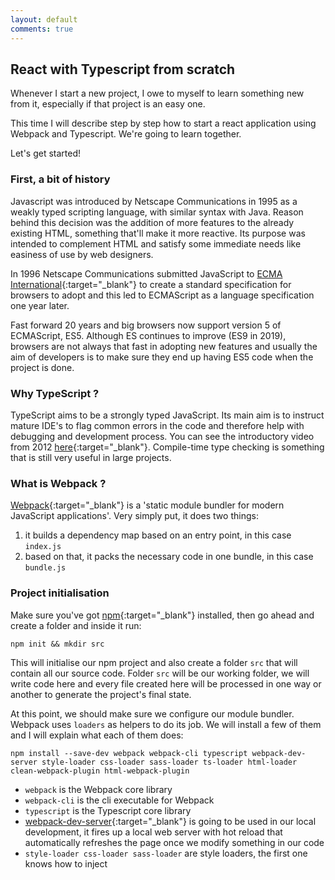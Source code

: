 ```yaml
---
layout: default
comments: true
---
```


## React with Typescript from scratch

Whenever I start a new project, I owe to myself to learn something new from it, especially if that project is an easy 
one. 

This time I will describe step by step how to start a react application using Webpack and Typescript. We're 
going to learn together.

Let's get started!

### First, a bit of history
Javascript was introduced by Netscape Communications in 1995 as a weakly typed scripting language, with similar syntax
with Java. Reason behind this decision was the addition of more features to the already existing HTML, something that'll 
make it more reactive. Its purpose was intended to complement HTML and satisfy some immediate needs like easiness of use
by web designers.

In 1996 Netscape Communications submitted JavaScript to 
[ECMA International](https://en.wikipedia.org/wiki/Ecma_International){:target="_blank"} to create a standard specification
for browsers to adopt and this led to ECMAScript as a language specification one year later.

Fast forward 20 years and big browsers now support version 5 of ECMAScript, ES5. Although ES continues to improve (ES9 
in 2019), browsers are not always that fast in adopting new features and usually the aim of developers is to make sure 
they end up having ES5 code when the project is done. 

### Why TypeScript ?
TypeScript aims to be a strongly typed JavaScript. Its main aim is to instruct mature IDE's to flag common errors in 
the code and therefore help with debugging and development process. You can see the introductory video from 2012 
[here](https://channel9.msdn.com/posts/Anders-Hejlsberg-Introducing-TypeScript){:target="_blank"}. Compile-time type 
checking is something that is still very useful in large projects. 

### What is Webpack ?
[Webpack](https://webpack.js.org/){:target="_blank"} is a 'static module bundler for modern JavaScript applications'. 
Very simply put, it does two things: 
 1. it builds a dependency map based on an entry point, in this case `index.js`
 2. based on that, it packs the necessary code in one bundle, in this case `bundle.js`

### Project initialisation
Make sure you've got [npm](https://www.npmjs.com/get-npm){:target="_blank"} installed, then go ahead and create a 
folder and inside it run:
```$bash
npm init && mkdir src
```
This will initialise our npm project and also create a folder `src` that will contain all our source code. 
Folder `src` will be our working folder, we will write code here and every file created here will be 
processed in one way or another to generate the project's final state.

At this point, we should make sure we configure our module bundler. Webpack uses `loaders` as helpers to do its job. 
We will install a few of them and I will explain what each of them does:
```
npm install --save-dev webpack webpack-cli typescript webpack-dev-server style-loader css-loader sass-loader ts-loader html-loader clean-webpack-plugin html-webpack-plugin
```
- `webpack` is the Webpack core library
- `webpack-cli` is the cli executable for Webpack
- `typescript` is the Typescript core library
- [webpack-dev-server](https://webpack.js.org/configuration/dev-server/){:target="_blank"} is going to be used in our 
 local development, it fires up a local web server with hot reload that automatically refreshes the page once we modify 
 something in our code
- `style-loader css-loader sass-loader` are style loaders, the first one knows how to inject <style> tags in the DOM,
 second one allows us to import css files in the code like we do with any other JS file, the third one is like the second 
 one but with sass / scss files
- `ts-loader` allows Webpack to understand and map / pack .ts or .tsx files written with Typescript
- `html-loader` allows Webpack to manipulate .html files
- `clean-webpack-plugin` it's a Webpack plugin that will allow Webpack to clean the build folder before any subsequent build
- `html-webpack-plugin` is a nice Webpack plugin that will clone out index.html file from ./src folder and put it inside
the distribution folder after each build
 
I think we've got all we need for now. Let's configure our project.
 
### Project configuration
 
I'm going to split this section in 3 parts: Typescript configuration, Webpack configuration and NPM configuration.
 
#### Typescript configuration
Typescript reads its configuration from a file called `tsconfig.json`. Below is a simple config, enough to start a project,
but if you're curious you can see all options [here](https://www.typescriptlang.org/docs/handbook/compiler-options.html){:target="_blank"}.
```json
{
  "compilerOptions": {
    "outDir": "./dist/",
    "module": "es6",
    "target": "es5",
    "jsx": "react",
    "strict": true,
    "allowSyntheticDefaultImports": true
  },
  "include": [
    "./src/**/*"
  ],
  "exclude": [
    "./node_modules"
  ]
}
```
In big lines, the configuration file tells TypeScript the following: 
* everything that gets compiled, needs to be saved in 'outDir'
* expect modules to be written using ES6
* target compilation output to be compatible with ES5
* expect react templating system in .tsx files ([find out more](https://www.typescriptlang.org/docs/handbook/jsx.html){:target="_blank"})
* enable all strict type checking options in the code
* compile all that it finds in ./src folder
* exclude ./node_modules from compilation

#### Webpack configuration
Webpack configuration file is `webpack.config.js`, let's create this file and add the following code:
```javascript
module.exports =(env) => {
 return require(`./webpack.${env}.js`)
}
```
What the above code does is read the --env cli parameter from webpack and require the necessary files based on it.
For example, if we run `webpack --env dev` then it'll include `webpack.dev.js` configuration file. Reason we do this is,
based on the environment we run the project on, we will have different bundling configuration files that will instruct 
webpack to do different things.

Now, you might think that some things from one config file, might also be needed into the other. How do we respect the
DRY principle in this case ? Well, for this, we will use a package called `webpack-merge`. Let's install it first:
```
npm install --save-dev webpack-merge
```
Now, we will create a file called `webpack.common.js` which will include common configuration options that will be applied
throughout all other environment configurations, then we'll make sure we merge this file inside every environment
configuration file.

Here's what we have in `webpack.common.js`:
```javascript
const path = require("path");
const CleanWebpackPlugin = require('clean-webpack-plugin');
const HtmlWebpackPlugin = require('html-webpack-plugin');

module.exports = {
    entry: "./src/index.tsx",
    module: {
        rules: [
            {
                test: /\.(ts|tsx)$/,
                use: 'ts-loader',
                exclude: /(node_modules)/
            },
            {
                test:/\.(s*)css$/,
                use:['style-loader','css-loader', 'sass-loader']
            },
            {
                test: /\.html$/,
                use: 'html-loader'
            }
        ]
    },
    resolve: { extensions: [".tsx", ".ts", ".js", ".jsx"] },
    output: {
        path: path.resolve(__dirname, "dist/"),
        publicPath: "/",
        filename: "bundle.js"
    },
    plugins: [
        new CleanWebpackPlugin(),
        new HtmlWebpackPlugin({
            filename: 'index.html',
            template: 'src/index.html'
        })        
    ]
};
```
In big lines, it does the following:
* reads `index.tsx` as an entry script to build the dependency map
* uses `ts-loader` for transpiling (some kind of a fancy word for source-to-source compiling) all ts and tsx files
* uses `style-loader, css-loader, sass-loader` for css, scss imports
* uses `html-loade` for html files manipulation
* outputs the bundle in `/dist/bundle.js` file that will be included in our `src/index.html`

In `webpack.dev.js` we merge the common configuration and add some other configurations needed only for DEV:
```javascript
const merge = require('webpack-merge');
const common = require('./webpack.common.js');
const webpack = require("webpack");
const path = require("path");

module.exports = merge(common, {
    mode: "development",
    devServer: {
        contentBase: path.join(__dirname, "dist/"),
        port: 3000,
        publicPath: "http://localhost:3000/dist/",
        hot: true
    },
    plugins: [
        new webpack.HotModuleReplacementPlugin()
    ]
});
```
In addition to what common config does, this one only configures the webpack-dev-server to find `index.html` inside
`dist` folder and hot reload every change it detects in the code files.

The `webpack.production.js` configuration file looks like this:
```javascript
const merge = require('webpack-merge');
const common = require('./webpack.common.js');

module.exports = merge(common, {
    mode: "production"
});
```
Ok, I think we're done with Webpack, let's move on to the last bit, NPM configuration.

#### NPM Configuration
The hard part is over, we only need to create a few scripts in package.json so we can easily start a webpack dev server,
build a dev environment and a production one. Under the "scripts" key in your package.json, let's add the following lines:
```json
"scripts": {
    "test": "echo \"Error: no test specified\" && exit 1",
    "start": "webpack-dev-server --mode development --env dev",
    "build:dev": "webpack --env dev",
    "build:prod": "webpack --env production"
}
```
And there we have it, three commands to do the following:
* `npm start` will start our working dev server that will be served on http://localhost:3000
* `npm run build:dev` will build a fully working development project inside `dist` folder
* `bpm run build:prod` will build a fully working production code inside the `dist` folder 

### Did I mention React ? 
And we still haven't written any piece of code, have we ? Let's install React:
```
npm install --save react react-dom @types/react @types/react-dom 
```
- `react` is the core React library
- `react-dom` allows us to hook react into our DOM and contains methods like `render()`
- `@types` packages are in fact declaration files; Typescript uses those to understand the structure of a given library 
 codebase, in this case the react packages; usually their extensions are '.d.ts' and they also help in not misusing or 
 misunderstanding libraries and IDE auto completion; as a general rule, if you're using a certain npm package and that 
 package doesn't have the declarations already, `@types/package-name` should be the other thing you need

We will work in the `src` folder, therefore let's create a simple application there:
* under `src/index.html`, let's add this code:
```html
<!DOCTYPE html>
<html>

<head>
  <meta charset="UTF-8" />
  <meta name="viewport" content="width=device-width, initial-scale=1, shrink-to-fit=no">
  <title>React Starter</title>
</head>

<body>
<div id="root"></div>
<noscript>
  You need to enable JavaScript to run this app.
</noscript>
</body>
```
* under `src/index.tsx`, let's add:
```typescript
import React from "react";
import ReactDOM from "react-dom";

import App from "./App";
ReactDOM.render(<App />, document.getElementById("root"));
```
* under `src/App.tsx`, let's add:
```typescript
import React, { Component} from "react";

class App extends Component{
    render(){
        return(
            <div className="App">
                <h1> Yo! </h1>
            </div>
        );
    }
}

export default App;
```

Fire it up with `npm start`, go to `http://localhost:300` and if you don't see your app on your page then you're lying 
to me :stuck_out_tongue_winking_eye:.
